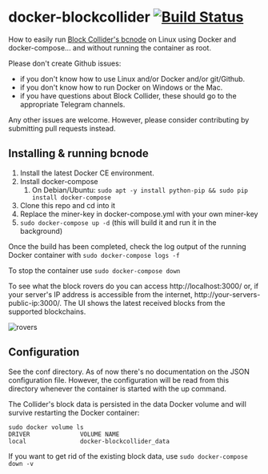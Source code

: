 # docker-blockcollider [![Build Status](https://travis-ci.org/trick77/docker-blockcollider.svg?branch=master)](https://travis-ci.org/trick77/docker-blockcollider)

How to easily run [Block Collider's bcnode](https://github.com/blockcollider/bcnode) on Linux using Docker and docker-compose... and without running the container as root.

Please don't create Github issues:
- if you don't know how to use Linux and/or Docker and/or git/Github.
- if you don't know how to run Docker on Windows or the Mac.
- if you have questions about Block Collider, these should go to the appropriate Telegram channels.

Any other issues are welcome. However, please consider contributing by submitting pull requests instead.

## Installing & running bcnode

1. Install the latest Docker CE environment.
2. Install docker-compose
	1. On Debian/Ubuntu: ```sudo apt -y install python-pip && sudo pip install docker-compose```
3. Clone this repo and cd into it
4. Replace the miner-key in docker-compose.yml with your own miner-key 
5. ```sudo docker-compose up -d``` (this will build it and run it in the background)

Once the build has been completed, check the log output of the running Docker container with ```sudo docker-compose logs -f```

To stop the container use ```sudo docker-compose down```

To see what the block rovers do you can access http://localhost:3000/ or, if your server's IP address is accessible from the internet, http://your-servers-public-ip:3000/. The UI shows the latest received blocks from the supported blockchains.

![rovers](https://i.imgur.com/MP5cQGI.png)

## Configuration

See the conf directory. As of now there's no documentation on the JSON configuration file. However, the configuration will be read from this directory whenever the container is started with the up command.

The Collider's block data is persisted in the data Docker volume and will survive restarting the Docker container:

```
sudo docker volume ls
DRIVER              VOLUME NAME
local               docker-blockcollider_data
```

If you want to get rid of the existing block data, use ```sudo docker-compose down -v```

